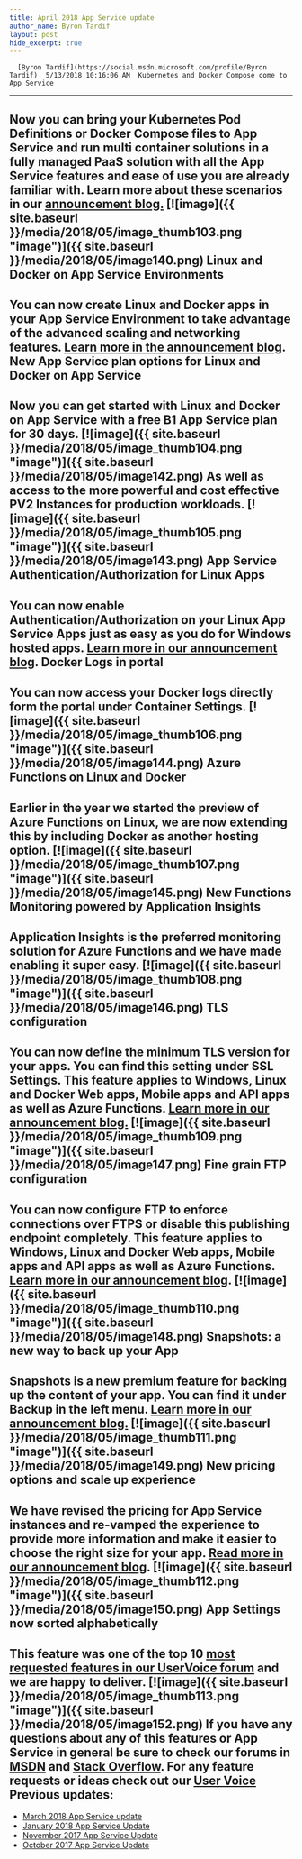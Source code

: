 ```yaml
---
title: April 2018 App Service update
author_name: Byron Tardif
layout: post
hide_excerpt: true
---
```

      [Byron Tardif](https://social.msdn.microsoft.com/profile/Byron Tardif)  5/13/2018 10:16:06 AM  Kubernetes and Docker Compose come to App Service
-------------------------------------------------

 Now you can bring your Kubernetes Pod Definitions or Docker Compose files to App Service and run multi container solutions in a fully managed PaaS solution with all the App Service features and ease of use you are already familiar with. Learn more about these scenarios in our [announcement blog.](https://blogs.msdn.microsoft.com/appserviceteam/2018/05/07/multi-container/) [![image]({{ site.baseurl }}/media/2018/05/image_thumb103.png "image")]({{ site.baseurl }}/media/2018/05/image140.png) Linux and Docker on App Service Environments
--------------------------------------------

 You can now create Linux and Docker apps in your App Service Environment to take advantage of the advanced scaling and networking features. [Learn more in the announcement blog](https://blogs.msdn.microsoft.com/appserviceteam/2018/05/07/announcing-the-linux-on-app-service-environment-public-preview/). New App Service plan options for Linux and Docker on App Service
----------------------------------------------------------------

 Now you can get started with Linux and Docker on App Service with a free B1 App Service plan for 30 days. [![image]({{ site.baseurl }}/media/2018/05/image_thumb104.png "image")]({{ site.baseurl }}/media/2018/05/image142.png) As well as access to the more powerful and cost effective PV2 Instances for production workloads. [![image]({{ site.baseurl }}/media/2018/05/image_thumb105.png "image")]({{ site.baseurl }}/media/2018/05/image143.png) App Service Authentication/Authorization for Linux Apps
-------------------------------------------------------

 You can now enable Authentication/Authorization on your Linux App Service Apps just as easy as you do for Windows hosted apps. [Learn more in our announcement blog](https://blogs.msdn.microsoft.com/appserviceteam/2018/05/07/linux-auth/). Docker Logs in portal
---------------------

 You can now access your Docker logs directly form the portal under Container Settings. [![image]({{ site.baseurl }}/media/2018/05/image_thumb106.png "image")]({{ site.baseurl }}/media/2018/05/image144.png) Azure Functions on Linux and Docker
-----------------------------------

 Earlier in the year we started the preview of Azure Functions on Linux, we are now extending this by including Docker as another hosting option. [![image]({{ site.baseurl }}/media/2018/05/image_thumb107.png "image")]({{ site.baseurl }}/media/2018/05/image145.png) New Functions Monitoring powered by Application Insights
--------------------------------------------------------

 Application Insights is the preferred monitoring solution for Azure Functions and we have made enabling it super easy. [![image]({{ site.baseurl }}/media/2018/05/image_thumb108.png "image")]({{ site.baseurl }}/media/2018/05/image146.png) TLS configuration
-----------------

 You can now define the minimum TLS version for your apps. You can find this setting under ****SSL Settings****. This feature applies to Windows, Linux and Docker Web apps, Mobile apps and API apps as well as Azure Functions. [Learn more in our announcement blog.](https://blogs.msdn.microsoft.com/appserviceteam/2018/04/17/app-service-and-functions-hosted-apps-can-now-update-tls-versions/) [![image]({{ site.baseurl }}/media/2018/05/image_thumb109.png "image")]({{ site.baseurl }}/media/2018/05/image147.png) Fine grain FTP configuration
----------------------------

 You can now configure FTP to enforce connections over FTPS or disable this publishing endpoint completely. This feature applies to Windows, Linux and Docker Web apps, Mobile apps and API apps as well as Azure Functions. [Learn more in our announcement blog](https://blogs.msdn.microsoft.com/appserviceteam/2018/05/08/web-apps-making-changes-to-ftp-deployments/). [![image]({{ site.baseurl }}/media/2018/05/image_thumb110.png "image")]({{ site.baseurl }}/media/2018/05/image148.png) Snapshots: a new way to back up your App
----------------------------------------

 Snapshots is a new premium feature for backing up the content of your app. You can find it under **Backup in the left menu**. [Learn more in our announcement blog.](https://blogs.msdn.microsoft.com/appserviceteam/2018/05/07/introducing-restore-from-snapshots-preview/) [![image]({{ site.baseurl }}/media/2018/05/image_thumb111.png "image")]({{ site.baseurl }}/media/2018/05/image149.png) New pricing options and scale up experience
-------------------------------------------

 We have revised the pricing for App Service instances and re-vamped the experience to provide more information and make it easier to choose the right size for your app. [Read more in our announcement blog](https://blogs.msdn.microsoft.com/appserviceteam/2018/05/07/revised-scaling-experience-for-standard-and-premium/). [![image]({{ site.baseurl }}/media/2018/05/image_thumb112.png "image")]({{ site.baseurl }}/media/2018/05/image150.png) App Settings now sorted alphabetically
--------------------------------------

 This feature was one of the top 10 [most requested features in our UserVoice forum](https://feedback.azure.com/forums/169385-web-apps/suggestions/11684811-azure-webapps-sort-the-application-settings) and we are happy to deliver. [![image]({{ site.baseurl }}/media/2018/05/image_thumb113.png "image")]({{ site.baseurl }}/media/2018/05/image152.png) If you have any questions about any of this features or App Service in general be sure to check our forums in [MSDN](https://social.msdn.microsoft.com/Forums/en-US/home?forum=windowsazurewebsitespreview) and [Stack Overflow](https://stackoverflow.com/questions/tagged/azure-web-sites). For any feature requests or ideas check out our [User Voice](https://feedback.azure.com/forums/169385-web-apps-formerly-websites) Previous updates:
-----------------

  - [March 2018 App Service update](https://blogs.msdn.microsoft.com/appserviceteam/2018/04/10/march-2018-app-service-update/)
 - [January 2018 App Service Update](https://blogs.msdn.microsoft.com/appserviceteam/2018/02/08/january-2018-app-service-update/)
 - [November 2017 App Service Update](https://blogs.msdn.microsoft.com/appserviceteam/2017/12/12/november-2017-app-service-update/)
 - [October 2017 App Service Update](https://blogs.msdn.microsoft.com/appserviceteam/2017/11/02/october-2017-app-service-update/)
      